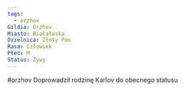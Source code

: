 ```yaml
---
tags:
  - orzhov
Gildia: Orzhov
Miasto: Białałaska
Dzielnica: Złoty Pas
Rasa: Człowiek
Płeć: M
Status: Żywy
---
```

#orzhov
Doprowadził rodzinę Karlov do obecnego statusu